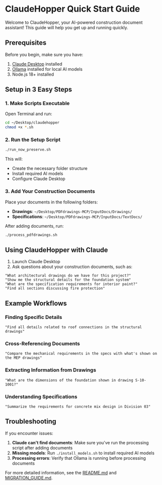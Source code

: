 # ClaudeHopper Quick Start Guide

Welcome to ClaudeHopper, your AI-powered construction document assistant! This guide will help you get up and running quickly.

## Prerequisites

Before you begin, make sure you have:

1. [Claude Desktop](https://claude.ai/desktop) installed
2. [Ollama](https://ollama.com/) installed for local AI models
3. Node.js 18+ installed

## Setup in 3 Easy Steps

### 1. Make Scripts Executable

Open Terminal and run:

```bash
cd ~/Desktop/claudehopper
chmod +x *.sh
```

### 2. Run the Setup Script

```bash
./run_now_preserve.sh
```

This will:
- Create the necessary folder structure
- Install required AI models
- Configure Claude Desktop

### 3. Add Your Construction Documents

Place your documents in the following folders:

- **Drawings**: `~/Desktop/PDFdrawings-MCP/InputDocs/Drawings/`
- **Specifications**: `~/Desktop/PDFdrawings-MCP/InputDocs/TextDocs/`

After adding documents, run:
```bash
./process_pdfdrawings.sh
```

## Using ClaudeHopper with Claude

1. Launch Claude Desktop
2. Ask questions about your construction documents, such as:

```
"What architectural drawings do we have for this project?"
"Show me the structural details for the foundation system"
"What are the specification requirements for interior paint?"
"Find all sections discussing fire protection"
```

## Example Workflows

### Finding Specific Details

```
"Find all details related to roof connections in the structural drawings"
```

### Cross-Referencing Documents

```
"Compare the mechanical requirements in the specs with what's shown on the MEP drawings"
```

### Extracting Information from Drawings

```
"What are the dimensions of the foundation shown in drawing S-10-1001?"
```

### Understanding Specifications

```
"Summarize the requirements for concrete mix design in Division 03"
```

## Troubleshooting

If you encounter issues:

1. **Claude can't find documents**: Make sure you've run the processing script after adding documents
2. **Missing models**: Run `./install_models.sh` to install required AI models
3. **Processing errors**: Verify that Ollama is running before processing documents

For more detailed information, see the [README.md](README.md) and [MIGRATION_GUIDE.md](MIGRATION_GUIDE.md).

